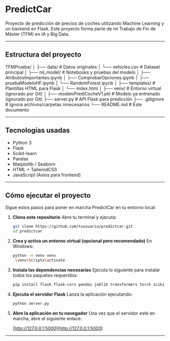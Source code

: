 # PredictCar

Proyecto de predicción de precios de coches utilizando Machine Learning y un backend en Flask. Este proyecto forma parte de mi Trabajo de Fin de Máster (TFM) en IA y Big Data.

---

## Estructura del proyecto

TFMPrueba/
│
├── data/ # Datos originales
│ └── vehicles.csv # Dataset principal
│
├── ml_model/ # Notebooks y pruebas del modelo
│ ├── AtributosImportantes.ipynb
│ ├── ComprobarOpciones.ipynb
│ ├── pruebaModeloHF.ipynb
│ └── RandomForest.ipynb
│
├── templates/ # Plantillas HTML para Flask
│ └── index.html
│
├── venv/ # Entorno virtual (ignorado por Git)
│
├── modeloPrediCocheV1.pkl # Modelo ya entrenado (ignorado por Git)
├── server.py # API Flask para predicción
├── .gitignore # Ignora archivos/carpetas innecesarios
└── README.md # Este documento

---

## Tecnologías usadas

- Python 3
- Flask
- Scikit-learn
- Pandas
- Matplotlib / Seaborn
- HTML + TailwindCSS
- JavaScript (Axios para frontend)

---


## Cómo ejecutar el proyecto

Sigue estos pasos para poner en marcha PredictCar en tu entorno local:

1. **Clona este repositorio**
   Abre tu terminal y ejecuta:

   ```bash
   git clone https://github.com/tuusuario/predictcar.git
   cd predictcar
   ```

2. **Crea y activa un entorno virtual (opcional pero recomendado)**
   En Windows:

   ```bash
   python -m venv venv
   .\venv\Scripts\activate
   ```

3. **Instala las dependencias necesarias**
   Ejecuta lo siguiente para instalar todos los paquetes requeridos:

   ```bash
   pip install flask flask-cors pandas joblib transformers torch scikit_learn deep_translator
   ```

4. **Ejecuta el servidor Flask**
   Lanza la aplicación ejecutando:

   ```bash
   python server.py
   ```

5. **Abre la aplicación en tu navegador**
   Una vez que el servidor esté en marcha, abre el siguiente enlace:

   [http://127.0.0.1:5000](http://127.0.0.1:5000)

---